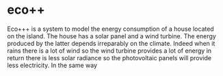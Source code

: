 # eco++

Eco+++ is a system to model the energy consumption of a house located on the island. 
The house has a solar panel and a wind turbine. The energy produced by the latter depends irreparably on the climate. Indeed when it rains there is a lot of wind so the wind turbine provides a lot of energy in return there is less solar radiance so the photovoltaic panels will provide less electricity. In the same way 

